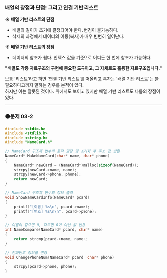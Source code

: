 ### 배열의 장점과 단점! 그리고 연결 기반 리스트

☀ **배열 기반 리스트의 단점**
* 배열의 길이가 초기에 결정되어야 한다. 변경이 불가능하다.
* 삭제의 과정에서 데이터의 이동(복사)가 매우 빈번히 일어난다.

☀ **배열 기반 리스트의 장점**
* 데이터의 참조가 쉽다. 인덱스 값을 기준으로 어디든 한 번에 참조가 가능하다.


**"배열도 각종 자료구조의 구현에 중요한 도구이고, 그 자체로도 훌륭한 자료구조입니다."**

보통 '리스트'라고 하면 '연결 기반 리스트'를 떠올리고 혹자는 '배열 기반 리스트'는 불필요하다고까지 말하는 경우를 본적이 있다. <br>
하지만 이는 잘못된 것이다. 위에서도 보이고 있지만 배열 기반 리스트도 나름의 장점이 있다.
  
---

### 🟠문제 03-2

```c
#include <stdio.h>
#include <stdlib.h>
#include <string.h>
#include "NameCard.h"

// NameCard 구조체 변수의 동적 할당 및 초기화 후 주소 값 반환
NameCard* MakeNameCard(char* name, char* phone)
{
	NameCard* newCard = (NameCard*)malloc(sizeof(NameCard));
	strcpy(newCard->name, name);
	strcpy(newCard->phone, phone);
	return newCard;
}

// NameCard 구조체 변수의 정보 출력
void ShowNameCardInfo(NameCard* pcard)
{
	printf("[이름] %s\n", pcard->name);
	printf("[번호] %s\n\n", pcard->phone);
}

// 이름이 같으면 0, 다르면 0이 아닌 값 반환
int NameCompare(NameCard* pcard, char* name)
{
	return strcmp(pcard->name, name);
}

// 전화번호 정보를 변경
void ChangePhoneNum(NameCard* pcard, char* phone)
{
	strcpy(pcard->phone, phone);
}
```
